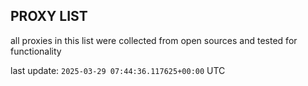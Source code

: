 ## PROXY LIST

all proxies in this list were collected from open sources and tested for functionality

last update: `2025-03-29 07:44:36.117625+00:00` UTC